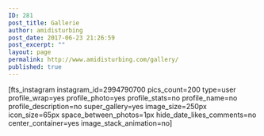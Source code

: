 ```yaml
---
ID: 281
post_title: Gallerie
author: amidisturbing
post_date: 2017-06-23 21:26:59
post_excerpt: ""
layout: page
permalink: http://www.amidisturbing.com/gallery/
published: true
---
```

[fts_instagram instagram_id=2994790700 pics_count=200 type=user profile_wrap=yes profile_photo=yes profile_stats=no profile_name=no profile_description=no super_gallery=yes image_size=250px icon_size=65px space_between_photos=1px hide_date_likes_comments=no center_container=yes image_stack_animation=no]